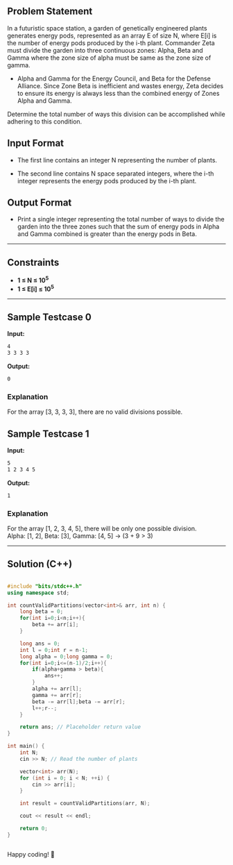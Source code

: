 ## Problem Statement

In a futuristic space station, a garden of genetically engineered plants generates energy pods, represented as an array E of size N, where E[i] is the number of energy pods produced by the i-th plant. Commander Zeta must divide the garden into three continuous zones: Alpha, Beta and Gamma where the zone size of alpha must be same as the zone size of gamma.

- Alpha and Gamma for the Energy Council, and Beta for the Defense Alliance. Since Zone Beta is inefficient and wastes energy, Zeta decides to ensure its energy is always less than the combined energy of Zones Alpha and Gamma.

Determine the total number of ways this division can be accomplished while adhering to this condition.

## Input Format
 
- The first line contains an integer N representing the number of plants.

- The second line contains N space separated integers, where the i-th integer represents the energy pods produced by the i-th plant.

## Output Format

- Print a single integer representing the total number of ways to divide the garden into the three zones such that the sum of energy pods in Alpha and Gamma combined is greater than the energy pods in Beta.

---

## Constraints
- **1 ≤ N ≤ 10<sup>5</sup>**  
- **1 ≤ E[i] ≤ 10<sup>5</sup>**  

---

## Sample Testcase 0

**Input:**
```bash
4
3 3 3 3
```

**Output:**
```bash
0
```

### Explanation

For the array [3, 3, 3, 3], there are no valid divisions possible.

## Sample Testcase 1

**Input:**
```bash
5
1 2 3 4 5
```

**Output:**
```bash
1
```

### Explanation

For the array [1, 2, 3, 4, 5], there will be only one possible division.<br>
Alpha: [1, 2], Beta: [3], Gamma: [4, 5] → (3 + 9 > 3)

---

## Solution (C++)

```cpp

#include "bits/stdc++.h"
using namespace std;

int countValidPartitions(vector<int>& arr, int n) {
    long beta = 0;
    for(int i=0;i<n;i++){
        beta += arr[i];
    }

    long ans = 0;
    int l = 0;int r = n-1;
    long alpha = 0;long gamma = 0;
    for(int i=0;i<=(n-1)/2;i++){
        if(alpha+gamma > beta){
            ans++;
        }
        alpha += arr[l];
        gamma += arr[r];
        beta -= arr[l];beta -= arr[r];
        l++;r--;
    }

    return ans; // Placeholder return value
}

int main() {
    int N;
    cin >> N; // Read the number of plants

    vector<int> arr(N);
    for (int i = 0; i < N; ++i) {
        cin >> arr[i];
    }

    int result = countValidPartitions(arr, N);

    cout << result << endl;

    return 0;
}



```


Happy coding! 🚀
